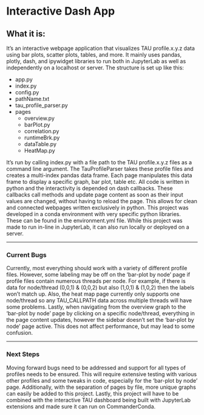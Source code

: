 # Interactive Dash App
## What it is:
It’s an interactive webpage application that visualizes TAU profile.x.y.z data using bar plots, scatter plots, tables, and more. It mainly uses pandas, plotly, dash, and ipywidget libraries to run both in JupyterLab as well as independently on a localhost or server. The structure is set up like this:

- app.py
- index.py
- config.py
- pathName.txt
- tau_profile_parser.py
- pages
    - overview.py
    - barPlot.py
    - correlation.py
    - runtimeBrk.py
    - dataTable.py
    - HeatMap.py

It’s run by calling index.py with a file path to the TAU profile.x.y.z files as a command line argument. The TauProfileParser takes these profile files and creates a multi-index pandas data frame. Each page manipulates this data frame to display a specific graph, bar plot, table etc. All code is written in python and the interactivity is depended on dash callbacks. These callbacks call methods and update page content as soon as their input values are changed, without having to reload the page. This allows for clean and connected webpages written exclusively in python. This project was developed in a conda environment with very specific python libraries. These can be found in the environment.yml file. While this project was made to run in-line in JupyterLab, it can also run locally or deployed on a server.

---

### Current Bugs
Currently, most everything should work with a variety of different profile files. However, some labeling may be off on the ‘bar-plot by node’ page if profile files contain numerous threads per node. For example, if there is data for node/thread (0,0,1) & (0,0,2) but also (1,0,1) & (1,0,2) then the labels won’t match up. Also, the heat map page currently only supports one node/thread so any TAU_CALLPATH data across multiple threads will have some problems. Lastly, when navigating from the overview graph to the ‘bar-plot by node’ page by clicking on a specific node/thread, everything in the page content updates, however the sidebar doesn’t set the ‘bar-plot by node’ page active. This does not affect performance, but may lead to some confusion.

---

### Next Steps
Moving forward bugs need to be addressed and support for all types of profiles needs to be ensured. This will require extensive testing with various other profiles and some tweaks in code, especially for the ‘bar-plot by node’ page. Additionally, with the separation of pages by file, more unique graphs can easily be added to this project. Lastly, this project will have to be combined with the interactive TAU dashboard being built with JupyterLab extensions and made sure it can run on CommanderConda. 
